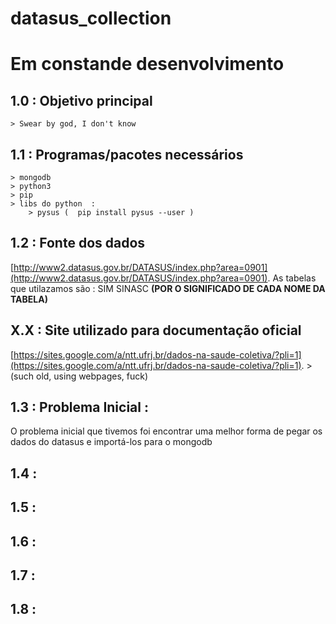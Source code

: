 # datasus_collection

Em constande desenvolvimento 
===================================

1.0 : Objetivo principal
-----------------------------------
    > Swear by god, I don't know

1.1 : Programas/pacotes necessários 
------------------------------------      
    > mongodb
    > python3
    > pip 
    > libs do python  :
        > pysus (  pip install pysus --user )
 
1.2 : Fonte dos dados
------------------------------------   
[http://www2.datasus.gov.br/DATASUS/index.php?area=0901](http://www2.datasus.gov.br/DATASUS/index.php?area=0901). 
As tabelas que utilazamos são : 
        SIM 
        SINASC
        **(POR O SIGNIFICADO DE CADA NOME DA TABELA)**
        
X.X : Site utilizado para documentação oficial
------------------------------------   
 [https://sites.google.com/a/ntt.ufrj.br/dados-na-saude-coletiva/?pli=1](https://sites.google.com/a/ntt.ufrj.br/dados-na-saude-coletiva/?pli=1). 
    > (such old, using webpages, fuck)

1.3 : Problema Inicial : 
------------------------------------   
O problema inicial que tivemos foi encontrar uma melhor forma de pegar os dados do datasus e importá-los para o mongodb

1.4 : 
------------------------------------  

1.5 : 
------------------------------------  
1.6 : 
------------------------------------  

1.7 : 
------------------------------------  
1.8 : 
------------------------------------  

